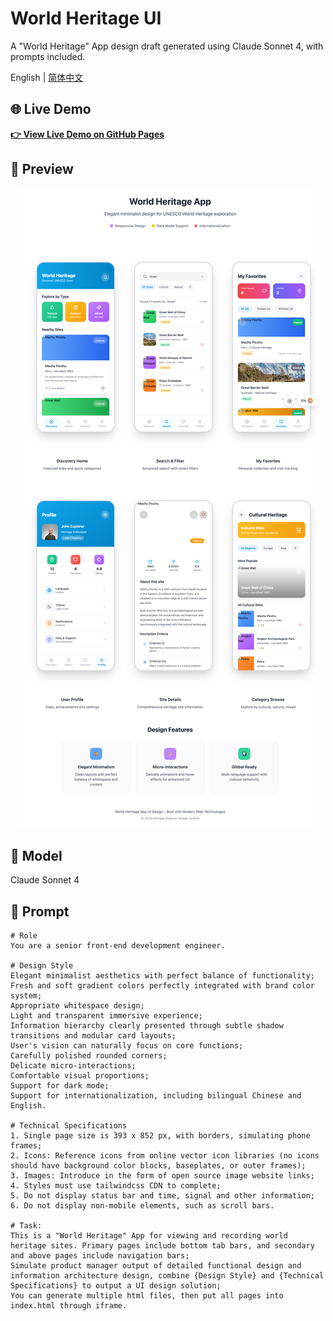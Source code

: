 # World Heritage UI

A "World Heritage" App design draft generated using Claude Sonnet 4, with prompts included.

English | [简体中文](./README-zh.md)

## 🌐 Live Demo

**[👉 View Live Demo on GitHub Pages](https://lukailun.github.io/World-Heritage-UI)**

## 📱 Preview

<div align="center">
  <img src="./screenshots/en.png" alt="English Version">
</div>

## 🤖 Model

Claude Sonnet 4

## 💬 Prompt

```
# Role
You are a senior front-end development engineer.

# Design Style
Elegant minimalist aesthetics with perfect balance of functionality;
Fresh and soft gradient colors perfectly integrated with brand color system;
Appropriate whitespace design;
Light and transparent immersive experience;
Information hierarchy clearly presented through subtle shadow transitions and modular card layouts;
User's vision can naturally focus on core functions;
Carefully polished rounded corners;
Delicate micro-interactions;
Comfortable visual proportions;
Support for dark mode;
Support for internationalization, including bilingual Chinese and English.

# Technical Specifications
1. Single page size is 393 x 852 px, with borders, simulating phone frames;
2. Icons: Reference icons from online vector icon libraries (no icons should have background color blocks, baseplates, or outer frames);
3. Images: Introduce in the form of open source image website links;
4. Styles must use tailwindcss CDN to complete;
5. Do not display status bar and time, signal and other information;
6. Do not display non-mobile elements, such as scroll bars.

# Task:
This is a "World Heritage" App for viewing and recording world heritage sites. Primary pages include bottom tab bars, and secondary and above pages include navigation bars;
Simulate product manager output of detailed functional design and information architecture design, combine {Design Style} and {Technical Specifications} to output a UI design solution;
You can generate multiple html files, then put all pages into index.html through iframe.
``` 